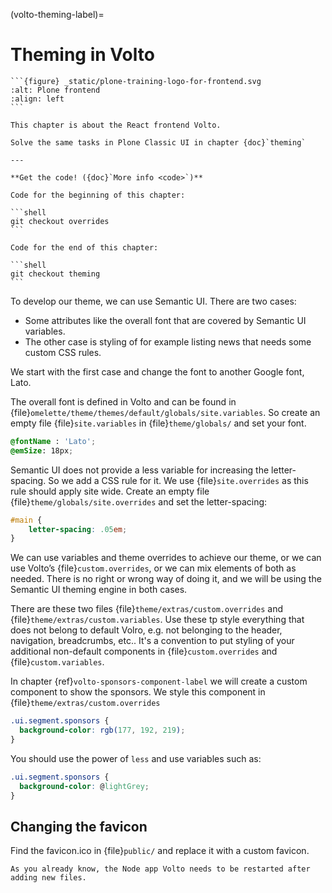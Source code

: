 (volto-theming-label)=

# Theming in Volto

````{sidebar}
```{figure} _static/plone-training-logo-for-frontend.svg
:alt: Plone frontend 
:align: left
```

This chapter is about the React frontend Volto.

Solve the same tasks in Plone Classic UI in chapter {doc}`theming`

---

**Get the code! ({doc}`More info <code>`)**

Code for the beginning of this chapter:

```shell
git checkout overrides
```

Code for the end of this chapter:

```shell
git checkout theming
```
````

To develop our theme, we can use Semantic UI. There are two cases:

- Some attributes like the overall font that are covered by Semantic UI variables.
- The other case is styling of for example listing news that needs some custom CSS rules.

We start with the first case and change the font to another Google font, Lato.

The overall font is defined in Volto and can be found in {file}`omelette/theme/themes/default/globals/site.variables`. So create an empty file {file}`site.variables` in {file}`theme/globals/` and set your font.

```css
@fontName : 'Lato';
@emSize: 18px;
```

Semantic UI does not provide a less variable for increasing the letter-spacing.
So we add a CSS rule for it.
We use {file}`site.overrides` as this rule should apply site wide.
Create an empty file {file}`theme/globals/site.overrides` and set the letter-spacing:

```css
#main {
    letter-spacing: .05em;
}
```

We can use variables and theme overrides to achieve our theme, or we can use Volto’s {file}`custom.overrides`, or we can mix elements of both as needed.
There is no right or wrong way of doing it, and we will be using the Semantic UI theming engine in both cases.

There are these two files {file}`theme/extras/custom.overrides` and {file}`theme/extras/custom.variables`.
Use these tp style everything that does not belong to default Volro, e.g. not belonging to the header, navigation, breadcrumbs, etc..
It's a convention to put styling of your additional non-default components in {file}`custom.overrides` and {file}`custom.variables`.

In chapter {ref}`volto-sponsors-component-label` we will create a custom component to show the sponsors.
We style this component in {file}`theme/extras/custom.overrides`

```css
.ui.segment.sponsors {
  background-color: rgb(177, 192, 219);
}
```

You should use the power of `less` and use variables such as:

```css
.ui.segment.sponsors {
  background-color: @lightGrey;
}
```

## Changing the favicon

Find the favicon.ico in {file}`public/` and replace it with a custom favicon.

```{note}
As you already know, the Node app Volto needs to be restarted after adding new files.
```
